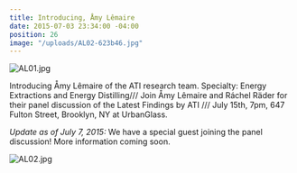 ```yaml
---
title: Introducing, Åmy Lêmaire
date: 2015-07-03 23:34:00 -04:00
position: 26
image: "/uploads/AL02-623b46.jpg"
---
```


![AL01.jpg](/uploads/AL01.jpg)

Introducing Åmy Lêmaire of the ATI research team. Specialty: Energy Extractions and Energy Distilling/// Join Åmy Lêmaire and Ráchel Räder for their panel discussion of the Latest Findings by ATI /// July 15th, 7pm, 647 Fulton Street, Brooklyn, NY at UrbanGlass. 

*Update as of July 7, 2015:* We have a special guest joining the panel discussion! More information coming soon.

![AL02.jpg](/uploads/AL02.jpg)